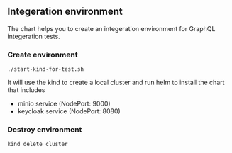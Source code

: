 ## Integeration environment

The chart helps you to create an integeration environment for GraphQL integeration tests. 


### Create environment

```
./start-kind-for-test.sh
```

It will use the kind to create a local cluster and run helm to install the chart that includes

* minio service (NodePort: 9000)
* keycloak service (NodePort: 8080)


### Destroy environment

```
kind delete cluster
```
